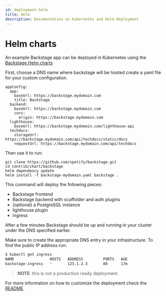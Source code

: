 ```yaml
---
id: deployment-helm
title: Helm
description: Documentation on Kubernetes and Helm Deployment
---
```


# Helm charts

An example Backstage app can be deployed in Kubernetes using the [Backstage Helm
charts][backstage-helm-charts]

First, choose a DNS name where backstage will be hosted create a yaml file for
your custom configuration.

```
appConfig:
  app:
    baseUrl: https://backstage.mydomain.com
    title: Backstage
  backend:
    baseUrl: https://backstage.mydomain.com
    cors:
      origin: https://backstage.mydomain.com
  lighthouse:
    baseUrl: https://backstage.mydomain.com/lighthouse-api
  techdocs:
    storageUrl: https://backstage.mydomain.com/api/techdocs/static/docs
    requestUrl: https://backstage.mydomain.com/api/techdocs

```

Then use it to run:

```
git clone https://github.com/spotify/backstage.git
cd contrib/chart/backstage
helm dependency update
helm install -f backstage-mydomain.yaml backstage .
```

This command will deploy the following pieces:

- Backstage frontend
- Backstage backend with scaffolder and auth plugins
- (optional) a PostgreSQL instance
- lighthouse plugin
- ingress

After a few minutes Backstage should be up and running in your cluster under the
DNS specified earlier.

Make sure to create the appropriate DNS entry in your infrastructure. To find
the public IP address run:

```bash
$ kubectl get ingress
NAME                HOSTS   ADDRESS         PORTS   AGE
backstage-ingress   *       123.1.2.3       80      17m
```

> **NOTE**: this is not a production ready deployment.

For more information on how to customize the deployment check the
[README][charts-readme].

[backstage-helm-charts]:
  (https://github.com/spotify/backstage/tree/master/contrib/chart/backstage)
[charts-readme]:
  (https://github.com/spotify/backstage/tree/master/contrib/chart/backstage/README.md)
